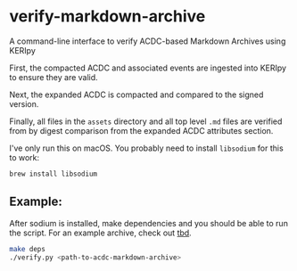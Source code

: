 # verify-markdown-archive
A command-line interface to verify ACDC-based Markdown Archives using KERIpy

First, the compacted ACDC and associated events are ingested into KERIpy to ensure they are valid.

Next, the expanded ACDC is compacted and compared to the signed version.

Finally, all files in the `assets` directory and all top level `.md` files are verified from by
digest comparison from the expanded ACDC attributes section.

I've only run this on macOS. You probably need to install `libsodium` for this to work:

```sh
brew install libsodium
```

## Example:

After sodium is installed, make dependencies and you should be able to run the script.
For an example archive, check out [tbd]().

```sh
make deps
./verify.py <path-to-acdc-markdown-archive>
```
